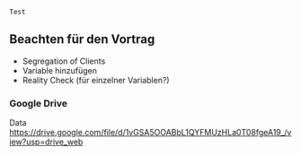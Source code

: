 ```
Test
```


## Beachten für den Vortrag
* Segregation of Clients
* Variable hinzufügen
* Reality Check (für einzelner Variablen?)


### Google Drive

Data
https://drive.google.com/file/d/1vGSA5OOABbL1QYFMUzHLa0T08fgeA19_/view?usp=drive_web
